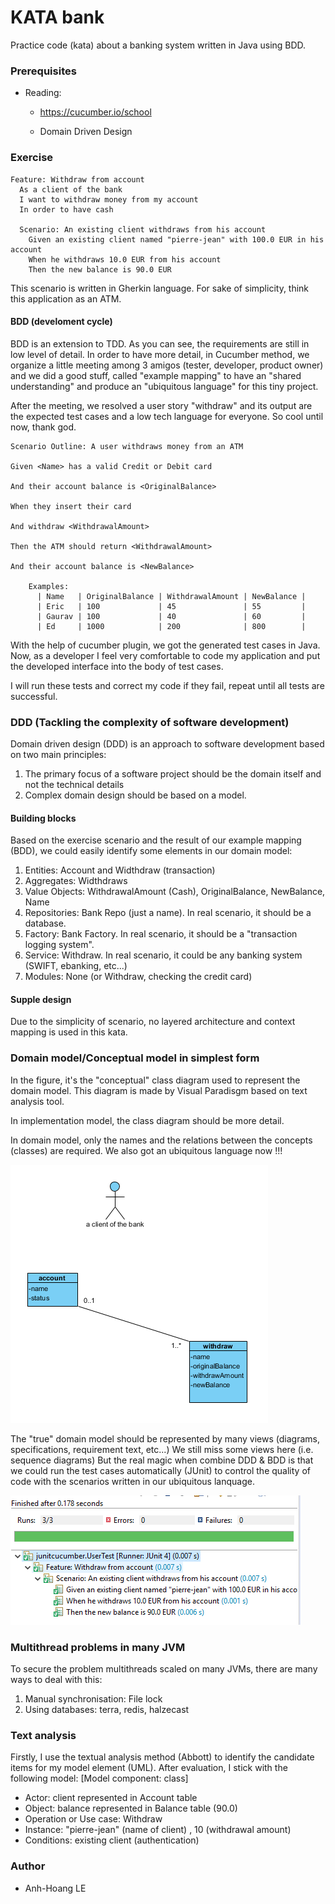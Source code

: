 # KATA bank
Practice code (kata) about a banking system written in Java using BDD.

### Prerequisites
* Reading:

  * https://cucumber.io/school

  * Domain Driven Design 

### Exercise
```feature
Feature: Withdraw from account
  As a client of the bank
  I want to withdraw money from my account
  In order to have cash

  Scenario: An existing client withdraws from his account
    Given an existing client named "pierre-jean" with 100.0 EUR in his account
    When he withdraws 10.0 EUR from his account
    Then the new balance is 90.0 EUR
```

This scenario is written in Gherkin language.
For sake of simplicity, think this application as an ATM.

#### BDD (develoment cycle)
BDD is an extension to TDD. As you can see, the requirements are still in low level of detail. In order to have more detail, in Cucumber method, we organize a little meeting among 3 amigos (tester, developer, product owner) and we did a good stuff, called "example mapping" to have an "shared understanding" and produce an "ubiquitous language" for this tiny project.

After the meeting, we resolved a user story "withdraw" and its output are the expected test cases and a low tech language for everyone. So cool until now, thank god.
```feature
Scenario Outline: A user withdraws money from an ATM

Given <Name> has a valid Credit or Debit card

And their account balance is <OriginalBalance>

When they insert their card

And withdraw <WithdrawalAmount>

Then the ATM should return <WithdrawalAmount>

And their account balance is <NewBalance>

    Examples:
      | Name   | OriginalBalance | WithdrawalAmount | NewBalance |
      | Eric   | 100             | 45               | 55         |
      | Gaurav | 100             | 40               | 60         |
      | Ed     | 1000            | 200              | 800        |

```

With the help of cucumber plugin, we got the generated test cases in Java.
Now, as a developer I feel very comfortable to code my application and put the developed interface into the body of test cases.

I will run these tests and correct my code if they fail, repeat until all tests are successful.

### DDD (Tackling the complexity of software development)

Domain driven design (DDD) is an approach to software development based on two main principles:
1. The primary focus of a software project should be the domain itself and not the technical details
2. Complex domain design should be based on a model.

#### Building blocks
Based on the exercise scenario and the result of our example mapping (BDD), we could easily identify some elements in our domain model:
1. Entities: Account and Widthdraw (transaction)
2. Aggregates: Widthdraws
3. Value Objects: WithdrawalAmount (Cash), OriginalBalance, NewBalance, Name
4. Repositories: Bank Repo (just a name). In real scenario, it should be a database.
5. Factory: Bank Factory. In real scenario, it should be a "transaction logging system".
6. Service: Withdraw. In real scenario, it could be any banking system (SWIFT, ebanking, etc...)
7. Modules: None (or Withdraw, checking the credit card)

#### Supple design 
Due to the simplicity of scenario, no layered architecture and context mapping is used in this kata.

### Domain model/Conceptual model in simplest form
In the figure, it's the "conceptual" class diagram used to represent the domain model. 
This diagram is made by Visual Paradisgm based on text analysis tool.

In implementation model, the class diagram should be more detail. 

In domain model, only the names and the relations between the concepts (classes) are required.
We also got an ubiquitous language now !!!

![Conceptual class model](/images/conceptual_class_model.png)

The "true" domain model should be represented by many views (diagrams, specifications, requirement text, etc...)
We still miss some views here (i.e. sequence diagrams)
But the real magic when combine DDD & BDD is that we could run the test cases automatically (JUnit) to control the quality of code with the scenarios written in our ubiquitous lanquage.

![JUnit results](/images/testcases1.PNG)

### Multithread problems in many JVM
To secure the problem multithreads scaled on many JVMs, there are many ways to deal with this:
1. Manual synchronisation: File lock
2. Using databases: terra, redis, halzecast


### Text analysis
Firstly, I use the textual analysis method (Abbott) to identify the candidate items for my model element (UML).
After evaluation, I stick with the following model:
[Model component: class] 
* Actor: client represented in Account table
* Object: balance represented in Balance table (90.0)
* Operation or Use case: Withdraw
* Instance: "pierre-jean" (name of client) , 10 (withdrawal amount)
* Conditions: existing client (authentication)

### Author
* Anh-Hoang LE
